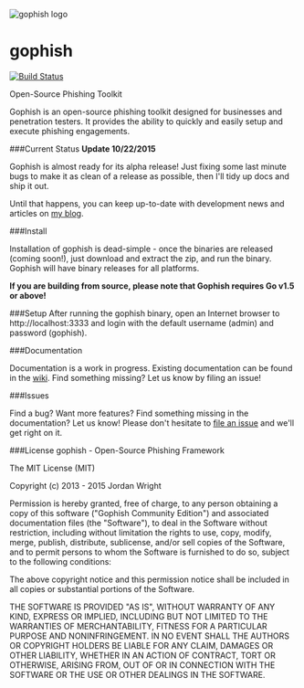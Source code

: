 ![gophish logo](https://raw.github.com/jordan-wright/gophish/master/static/images/gophish_purple.png)

gophish
=======

[![Build Status](https://travis-ci.org/jordan-wright/gophish.svg?branch=master)](https://travis-ci.org/jordan-wright/gophish)

Open-Source Phishing Toolkit

Gophish is an open-source phishing toolkit designed for businesses and penetration testers. It provides the ability to quickly and easily setup and execute phishing engagements.

###Current Status
**Update 10/22/2015**

Gophish is almost ready for its alpha release! Just fixing some last minute bugs to make it as clean of a release as possible, then I'll tidy up docs and ship it out.

Until that happens, you can keep up-to-date with development news and articles on [my blog](http://jordan-wright.github.io/blog/categories/gophish/).

###Install

Installation of gophish is dead-simple - once the binaries are released (coming soon!), just download and extract the zip, and run the binary. Gophish will have binary releases for all platforms.

**If you are building from source, please note that Gophish requires Go v1.5 or above!**

###Setup
After running the gophish binary, open an Internet browser to http://localhost:3333 and login with the default username (admin) and password (gophish).

###Documentation

Documentation is a work in progress. Existing documentation can be found in the [wiki](https://github.com/jordan-wright/gophish/wiki). Find something missing? Let us know by filing an issue!

###Issues

Find a bug? Want more features? Find something missing in the documentation? Let us know! Please don't hesitate to [file an issue](https://github.com/jordan-wright/gophish/issues/new) and we'll get right on it.

###License
gophish - Open-Source Phishing Framework

The MIT License (MIT)

Copyright (c) 2013 - 2015 Jordan Wright

Permission is hereby granted, free of charge, to any person obtaining a copy
of this software ("Gophish Community Edition") and associated documentation files (the "Software"), to deal
in the Software without restriction, including without limitation the rights
to use, copy, modify, merge, publish, distribute, sublicense, and/or sell
copies of the Software, and to permit persons to whom the Software is
furnished to do so, subject to the following conditions:

The above copyright notice and this permission notice shall be included in
all copies or substantial portions of the Software.

THE SOFTWARE IS PROVIDED "AS IS", WITHOUT WARRANTY OF ANY KIND, EXPRESS OR
IMPLIED, INCLUDING BUT NOT LIMITED TO THE WARRANTIES OF MERCHANTABILITY,
FITNESS FOR A PARTICULAR PURPOSE AND NONINFRINGEMENT. IN NO EVENT SHALL THE
AUTHORS OR COPYRIGHT HOLDERS BE LIABLE FOR ANY CLAIM, DAMAGES OR OTHER
LIABILITY, WHETHER IN AN ACTION OF CONTRACT, TORT OR OTHERWISE, ARISING FROM,
OUT OF OR IN CONNECTION WITH THE SOFTWARE OR THE USE OR OTHER DEALINGS IN
THE SOFTWARE.
